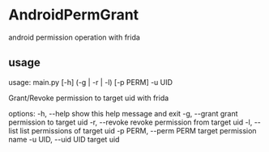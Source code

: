 # AndroidPermGrant

android permission operation with frida

## usage

usage: main.py [-h] (-g | -r | -l) [-p PERM] -u UID

Grant/Revoke permission to target uid with frida

options:
  -h, --help            show this help message and exit
  -g, --grant           grant permission to target uid
  -r, --revoke          revoke permission from target uid
  -l, --list            list permissions of target uid
  -p PERM, --perm PERM  target permission name
  -u UID, --uid UID     target uid